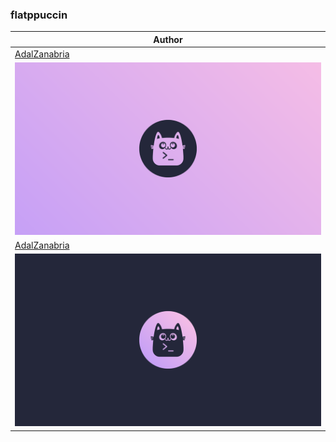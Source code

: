 <h3>flatppuccin</h3><table><thead><tr><th>Author</th></tr></thead><tbody><tr><td><a href="https://github.com/AdalZanabria">AdalZanabria</a></td></tr><tr><td><a href="https://raw.githubusercontent.com/catppuccin/wallpapers/main/flatppuccin/flatppuccin_4k_macchiato_inverted.png"><img src="flatppuccin_4k_macchiato_inverted.png"/></a></td></tr><tr><td><a href="https://github.com/AdalZanabria">AdalZanabria</a></td></tr><tr><td><a href="https://raw.githubusercontent.com/catppuccin/wallpapers/main/flatppuccin/flatppuccin_4k_macchiato.png"><img src="flatppuccin_4k_macchiato.png"/></a></td></tr></tbody></table>